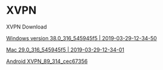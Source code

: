 # XVPN

XVPN Download 

[Windows version 38.0_316_545945f5 | 2019-03-29-12-34-50](https://github-production-release-asset-2e65be.s3.amazonaws.com/178519130/64059d00-52f7-11e9-8c9f-c9c9ff812f7a?X-Amz-Algorithm=AWS4-HMAC-SHA256&X-Amz-Credential=AKIAIWNJYAX4CSVEH53A%2F20190330%2Fus-east-1%2Fs3%2Faws4_request&X-Amz-Date=20190330T062621Z&X-Amz-Expires=300&X-Amz-Signature=532dea698d6f98aae07c23f7cc837e8922bbd23c4ebf4f49c11a32b10e49d01c&X-Amz-SignedHeaders=host&actor_id=49087895&response-content-disposition=attachment%3B%20filename%3DWindows_X-VPN_Installer38.0_316_545945f5_2019-03-29-12-34-50.exe&response-content-type=application%2Foctet-stream)

[Mac 29.0_316_545945f5 | 2019-03-29-12-34-01 ](https://github-production-release-asset-2e65be.s3.amazonaws.com/178519130/24d74c00-52f7-11e9-8e60-f944fff0aece?X-Amz-Algorithm=AWS4-HMAC-SHA256&X-Amz-Credential=AKIAIWNJYAX4CSVEH53A%2F20190330%2Fus-east-1%2Fs3%2Faws4_request&X-Amz-Date=20190330T062413Z&X-Amz-Expires=300&X-Amz-Signature=50033e9e30532b5cc09b88c49fb3e1b502ceb64e9e096dd005621e3beaada452&X-Amz-SignedHeaders=host&actor_id=49087895&response-content-disposition=attachment%3B%20filename%3DMac_X-VPN_29.0_316_545945f5_2019-03-29-12-34-01.dmg&response-content-type=application%2Foctet-stream)

[Android XVPN_89_314_cec67356](https://github-production-release-asset-2e65be.s3.amazonaws.com/178519130/64059d00-52f7-11e9-8c9f-c9c9ff812f7a?X-Amz-Algorithm=AWS4-HMAC-SHA256&X-Amz-Credential=AKIAIWNJYAX4CSVEH53A%2F20190330%2Fus-east-1%2Fs3%2Faws4_request&X-Amz-Date=20190330T062523Z&X-Amz-Expires=300&X-Amz-Signature=adb365abac86eb6802be96888f7dda1fc6ef7f5e19236c700dc69f20fe717b60&X-Amz-SignedHeaders=host&actor_id=49087895&response-content-disposition=attachment%3B%20filename%3DAndroid_X-VPN_Installer38.0_316_545945f5_2019-03-29-12-34-50.exe&response-content-type=application%2Foctet-stream)
